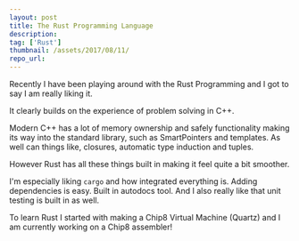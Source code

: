 ```yaml
---
layout: post
title: The Rust Programming Language
description:
tag: ['Rust']
thumbnail: /assets/2017/08/11/
repo_url:
---
```


Recently I have been playing around with the Rust Programming and I got to say I am really liking it.

It clearly builds on the experience of problem solving in C++.

Modern C++ has a lot of memory ownership and safely functionality making its way into the standard library, such as SmartPointers and templates.
As well can things like, closures, automatic type induction and tuples.

However Rust has all these things built in making it feel quite a bit smoother.

I'm especially liking `cargo` and how integrated everything is. Adding dependencies is easy. Built in autodocs tool. And I also really like that unit testing is built in as well.

To learn Rust I started with making a Chip8 Virtual Machine (Quartz) and I am currently working on a Chip8 assembler!

